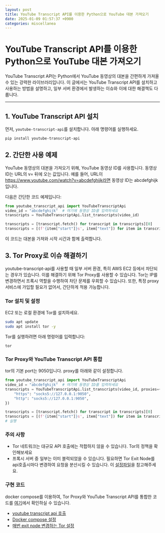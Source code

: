 ```yaml
---
layout: post
title: YouTube Transcript API를 이용한 Python으로 YouTube 대본 가져오기
date: 2025-01-09 01:57:37 +0900
categories: miscellanea
---
```


# YouTube Transcript API를 이용한 Python으로 YouTube 대본 가져오기

YouTube Transcript API는 Python에서 YouTube 동영상의 대본을 간편하게 가져올 수 있는 강력한 라이브러리입니다. 이 글에서는 YouTube Transcript API를 설치하고 사용하는 방법을 설명하고, 일부 서버 환경에서 발생하는 이슈와 이에 대한 해결책도 다룹니다.

---

## 1. YouTube Transcript API 설치

먼저, `youtube-transcript-api`를 설치합니다. 아래 명령어를 실행하세요.

```bash
pip install youtube-transcript-api
```


## 2. 간단한 사용 예제

YouTube 동영상의 대본을 가져오기 위해, YouTube 동영상 ID를 사용합니다. 동영상 ID는 URL의 v= 뒤에 오는 값입니다. 예를 들어, URL이 https://www.youtube.com/watch?v=abcdefghijk라면 동영상 ID는 abcdefghijk입니다.

다음은 간단한 코드 예제입니다:

```python
from youtube_transcript_api import YouTubeTranscriptApi
video_id = "abcdefghijk"  # 여기에 동영상 ID를 입력하세요
transcripts = YouTubeTranscriptApi.list_transcripts(video_id)

transcripts = [transcript.fetch() for transcript in transcripts][0]
transcripts = [(f'{item["start"]}s', item["text"]) for item in transcripts]
```

이 코드는 대본을 가져와 시작 시간과 함께 출력합니다.

## 3. Tor Proxy로 이슈 해결하기

youtube-transcript-api를 사용할 때 일부 서버 환경, 특히 AWS EC2 등에서 차단되는 경우가 있습니다. 이를 해결하기 위해 Tor Proxy를 사용할 수 있습니다. Tor는 IP를 변경하면서 프록시 역할을 수행하여 차단 문제를 우회할 수 있습니다.
또한, 특정 proxy 서비스에 가입할 필요가 없어서, 간단하게 적용 가능합니다.

### Tor 설치 및 설정

EC2 또는 로컬 환경에 Tor를 설치하세요.
```bash
sudo apt update
sudo apt install tor -y
```
Tor를 실행하려면 아래 명령어를 입력합니다:

```
tor
```

### Tor Proxy와 YouTube Transcript API 통합
tor의 기본 port는 9050입니다. proxy를 아래와 같이 설정합니다.

```python
from youtube_transcript_api import YouTubeTranscriptApi
video_id = "abcdefghijk"  # 여기에 동영상 ID를 입력하세요
transcripts = YouTubeTranscriptApi.list_transcripts(video_id, proxies={
    "https": "socks5://127.0.0.1:9050",
    "http": "socks5://127.0.0.1:9050",
})

transcripts = [transcript.fetch() for transcript in transcripts][0]
transcripts = [(f'{item["start"]}s', item["text"]) for item in transcripts]
# 실행

```


### 주의 사항

- Tor 네트워크는 대규모 API 호출에는 적합하지 않을 수 있습니다. Tor의 정책을 확인해보세요
- 프록시 서버 중 일부는 이미 블럭되었을 수 있습니다. 필요하면 Tor Exit Node를 api호출시마다 변경하여 요청을 분산시킬 수 있습니다. 이 [설정파일](https://github.com/dss99911/llm-slack-bot/blob/401746c82aca34798e5bb0dc9eba123722b410bd/torrc#L1-L2)을 참고해주세요.


### 구현 코드
docker compose를 이용하여, Tor Proxy와 YouTube Transcript API를 통합한 코드를 [여기](https://github.com/dss99911/llm-slack-bot)에서 확인하실 수 있습니다.

- [youtube transcript api 호출](https://github.com/dss99911/llm-slack-bot/blob/8b178cf8eada582f8cb877f607e2fde5fae54b50/tools/tools.py#L36-L46)
- [Docker compose 설정](https://github.com/dss99911/llm-slack-bot/blob/401746c82aca34798e5bb0dc9eba123722b410bd/docker-compose.yml#L3-L10)
- [매번 exit node 변경하는 Tor 설정](https://github.com/dss99911/llm-slack-bot/blob/401746c82aca34798e5bb0dc9eba123722b410bd/torrc)